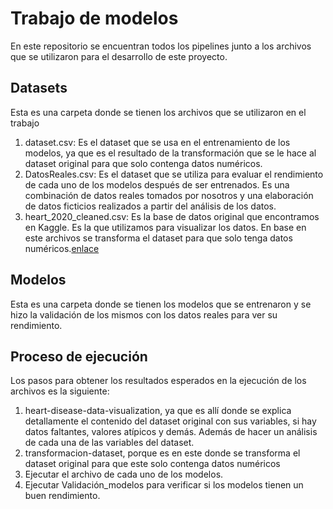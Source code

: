 # Trabajo de modelos

En este repositorio se encuentran todos los pipelines junto a los archivos que se utilizaron para el desarrollo de este proyecto. 

## Datasets
Esta es una carpeta donde se tienen los archivos que se utilizaron en el trabajo 
1. dataset.csv: Es el dataset que se usa en el entrenamiento de los modelos, ya que es el resultado de la transformación que se le hace al dataset original para que solo contenga datos numéricos. 
2. DatosReales.csv: Es el dataset que se utiliza para evaluar el rendimiento de cada uno de los modelos después de ser entrenados. Es una combinación de datos reales tomados por nosotros y una elaboración de datos ficticios realizados a partir del análisis de los datos.
3. heart_2020_cleaned.csv: Es la base de datos original que encontramos en Kaggle. Es la que utilizamos para visualizar los datos. En base en este archivos se transforma el dataset para que solo tenga datos numéricos.[enlace](https://www.kaggle.com/datasets/kamilpytlak/personal-key-indicators-of-heart-disease)

## Modelos
 Esta es una carpeta donde se tienen los modelos que se entrenaron y se hizo la validación de los mismos con los datos reales para ver su rendimiento.
 
 ## Proceso de ejecución
 Los pasos para obtener los resultados esperados en la ejecución de los archivos es la siguiente:
 
 1. heart-disease-data-visualization, ya que es allí donde se explica detallamente el contenido del dataset original con sus variables, si hay datos faltantes, valores atípicos y demás. Además de hacer un análisis de cada una de las variables del dataset.
 2. transformacion-dataset, porque es en este donde se transforma el dataset original para que este solo contenga datos numéricos
 3. Ejecutar el archivo de cada uno de los modelos.
 4. Ejecutar Validación_modelos para verificar si los modelos tienen un buen rendimiento. 
